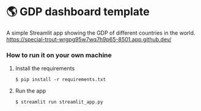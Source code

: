 # :earth_americas: GDP dashboard template

A simple Streamlit app showing the GDP of different countries in the world.
 https://special-trout-wrgpg95w7wq7h9p65-8501.app.github.dev/

### How to run it on your own machine

1. Install the requirements

   ```
   $ pip install -r requirements.txt
   ```

2. Run the app

   ```
   $ streamlit run streamlit_app.py
   ```

